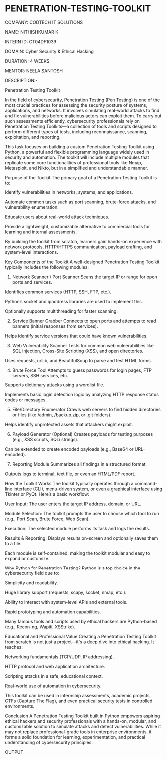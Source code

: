 # PENETRATION-TESTING-TOOLKIT

COMPANY: CODTECH IT SOLUTIONS

NAME: NITHISHKUMAR K

INTERN ID: CT04DF1039

DOMAIN: Cyber Security & Ethical Hacking

DURATION: 4 WEEKS

MENTOR: NEELA SANTOSH

DESCRIPTION:-

Penetration Testing Toolkit

In the field of cybersecurity, Penetration Testing (Pen Testing) is one of the most crucial practices for assessing the security posture of systems, applications, and networks. It involves simulating real-world attacks to find and fix vulnerabilities before malicious actors can exploit them. To carry out such assessments efficiently, cybersecurity professionals rely on Penetration Testing Toolkits—a collection of tools and scripts designed to perform different types of tests, including reconnaissance, scanning, exploitation, and reporting.

This task focuses on building a custom Penetration Testing Toolkit using Python, a powerful and flexible programming language widely used in security and automation. The toolkit will include multiple modules that replicate some core functionalities of professional tools like Nmap, Metasploit, and Nikto, but in a simplified and understandable manner.

Purpose of the Toolkit
The primary goal of a Penetration Testing Toolkit is to:

Identify vulnerabilities in networks, systems, and applications.

Automate common tasks such as port scanning, brute-force attacks, and vulnerability enumeration.

Educate users about real-world attack techniques.

Provide a lightweight, customizable alternative to commercial tools for learning and internal assessments.

By building the toolkit from scratch, learners gain hands-on experience with network protocols, HTTP/HTTPS communication, payload crafting, and system-level interactions.

Key Components of the Toolkit
A well-designed Penetration Testing Toolkit typically includes the following modules:

1. Network Scanner / Port Scanner
Scans the target IP or range for open ports and services.

Identifies common services (HTTP, SSH, FTP, etc.).

Python’s socket and ipaddress libraries are used to implement this.

Optionally supports multithreading for faster scanning.

2. Service Banner Grabber
Connects to open ports and attempts to read banners (initial responses from services).

Helps identify service versions that could have known vulnerabilities.

3. Web Vulnerability Scanner
Tests for common web vulnerabilities like SQL Injection, Cross-Site Scripting (XSS), and open directories.

Uses requests, urllib, and BeautifulSoup to parse and test HTML forms.

4. Brute Force Tool
Attempts to guess passwords for login pages, FTP servers, SSH services, etc.

Supports dictionary attacks using a wordlist file.

Implements basic login detection logic by analyzing HTTP response status codes or messages.

5. File/Directory Enumerator
Crawls web servers to find hidden directories or files (like /admin, /backup.zip, or .git folders).

Helps identify unprotected assets that attackers might exploit.

6. Payload Generator (Optional)
Creates payloads for testing purposes (e.g., XSS scripts, SQLi strings).

Can be extended to create encoded payloads (e.g., Base64 or URL-encoded).

7. Reporting Module
Summarizes all findings in a structured format.

Outputs logs to terminal, text file, or even an HTML/PDF report.

How the Toolkit Works
The toolkit typically operates through a command-line interface (CLI), menu-driven system, or even a graphical interface using Tkinter or PyQt. Here’s a basic workflow:

User Input: The user enters the target IP address, domain, or URL.

Module Selection: The toolkit prompts the user to choose which tool to run (e.g., Port Scan, Brute Force, Web Scan).

Execution: The selected module performs its task and logs the results.

Results & Reporting: Displays results on-screen and optionally saves them to a file.

Each module is self-contained, making the toolkit modular and easy to expand or customize.

Why Python for Penetration Testing?
Python is a top choice in the cybersecurity field due to:

Simplicity and readability.

Huge library support (requests, scapy, socket, nmap, etc.).

Ability to interact with system-level APIs and external tools.

Rapid prototyping and automation capabilities.

Many famous tools and scripts used by ethical hackers are Python-based (e.g., Recon-ng, Wapiti, XSStrike).

Educational and Professional Value
Creating a Penetration Testing Toolkit from scratch is not just a project—it's a deep dive into ethical hacking. It teaches:

Networking fundamentals (TCP/UDP, IP addressing).

HTTP protocol and web application architecture.

Scripting attacks in a safe, educational context.

Real-world use of automation in cybersecurity.

This toolkit can be used in internship assessments, academic projects, CTFs (Capture The Flag), and even practical security tests in controlled environments.

Conclusion
A Penetration Testing Toolkit built in Python empowers aspiring ethical hackers and security professionals with a hands-on, modular, and customizable solution to simulate attacks and detect vulnerabilities. While it may not replace professional-grade tools in enterprise environments, it forms a solid foundation for learning, experimentation, and practical understanding of cybersecurity principles.

OUTPUT

